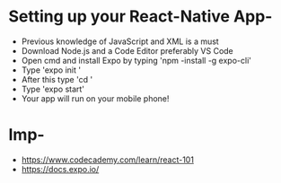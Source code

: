 # Setting up your React-Native App-
- Previous knowledge of JavaScript and XML is a must
- Download Node.js and a Code Editor preferably VS Code
- Open cmd and install Expo by typing 'npm -install -g expo-cli'
- Type 'expo init <Projectname>'
- After this type 'cd <Projectname>'
- Type 'expo start'
- Your app will run on your mobile phone!
# Imp- 
- https://www.codecademy.com/learn/react-101
- https://docs.expo.io/
  

